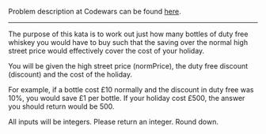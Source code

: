 Problem description at Codewars can be found
[here](https://www.codewars.com/kata/57e92e91b63b6cbac20001e5/train/python).

-------------

The purpose of this kata is to work out just how many bottles of duty free whiskey you would have to
buy such that the saving over the normal high street price would effectively cover the cost of your
holiday.
<br>

You will be given the high street price (normPrice), the duty free discount (discount) and the cost
of the holiday.
<br>

For example, if a bottle cost £10 normally and the discount in duty free was 10%, you would save £1
per bottle. If your holiday cost £500, the answer you should return would be 500.
<br>

All inputs will be integers. Please return an integer. Round down.
